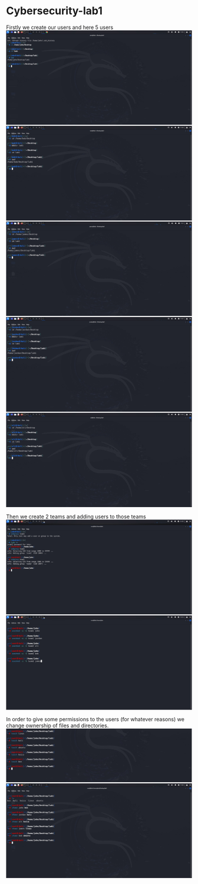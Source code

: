 # Cybersecurity-lab1
Firstly we create our users and here 5 users
![alt text](https://github.com/AlizadaUlvi/Cybersecurity-lab1/blob/de99a57cfdf935b5f90da92fd76c9a156c6f16ff/john.jpg)
![image alt](https://github.com/AlizadaUlvi/Cybersecurity-lab1/blob/8f3ac7f7bd3daf3531dc93c64b5ed7f954b9dd51/bob.jpg)
![image alt](https://github.com/AlizadaUlvi/Cybersecurity-lab1/blob/682d11a2579385c1c10ca1576ba6e33c5fd57268/james.jpg)
![image alt](https://github.com/AlizadaUlvi/Cybersecurity-lab1/blob/48d139409b8ba6089360a9aaaf0454cbff5e81d3/jordan.jpg)
![image alt](https://github.com/AlizadaUlvi/Cybersecurity-lab1/blob/4d975ddfb4f61da1b3cceab3486a53b153230f12/uli.jpg)

Then we create 2 teams and adding users to those teams
![alt text](https://github.com/AlizadaUlvi/Cybersecurity-lab1/blob/e94cd3bed960350ccfcbd743212acbfb2192deb1/creating%20teams.jpg)
![image alt](https://github.com/AlizadaUlvi/Cybersecurity-lab1/blob/a75a5788050237d366c8f30089fa396a22775418/teams.jpg)

In order to give some permissions to the users (for whatever reasons) we change ownership of files and directories.
![alt text](https://github.com/AlizadaUlvi/Cybersecurity-lab1/blob/7b3b3a992707548085e7339028d736a423c00822/Chmod.jpg)
![image alt](https://github.com/AlizadaUlvi/Cybersecurity-lab1/blob/7a6a528be839cc8222e7b2a8fd7509c71b08d459/chown.jpg)
